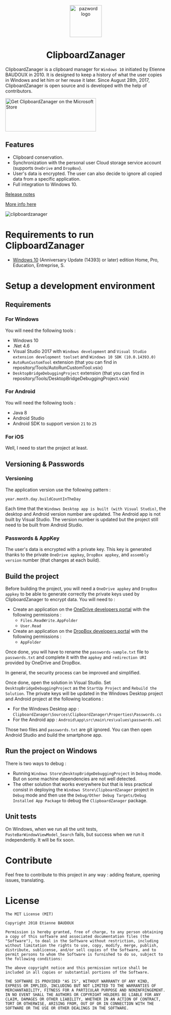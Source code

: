 <p align="center">
  <img alt="pazword logo" src="./ClipboardZanager/Windows%20Store/ClipboardZanagerApp/images/Square44x44Logo.scale-200.png" width="100px" />
  <h1 align="center">ClipboardZanager</h1>
</p>

ClipboardZanager is a clipboard manager for ``Windows 10`` initiated by Etienne BAUDOUX in 2010. It is designed to keep a history of what the user copies in Windows and let him or her reuse it later. Since August 28th, 2017, ClipboardZanager is open source and is developed with the help of contributors.

<a href='//www.microsoft.com/store/apps/9n1gt3np5cn2?cid=storebadge&ocid=badge'><img src='https://developer.microsoft.com/en-us/store/badges/images/English_get-it-from-MS.png' alt='Get ClipboardZanager on the Microsoft Store' width="284px" height="104px"/></a>

## Features
* Clipboard conservation.
* Synchronization with the personal user Cloud storage service account (supports ``OneDrive`` and ``DropBox``).
* User's data is encrypted. The user can also decide to ignore all copied data from a specific application.
* Full integration to Windows 10.

[Release notes](https://github.com/veler/clipboardzanager/blob/master/RELEASENOTES.md)

[More info here](http://clipboardzanager.velersoftware.com)

![clipboardzanager](http://medias.velersoftware.com/images/clipboardzanager/1.png)

# Requirements to run ClipboardZanager

* [Windows 10](https://www.microsoft.com/en-us/software-download/windows10) (Anniversary Update (14393) or later) edition Home, Pro, Education, Entreprise, S.

# Setup a development environment

## Requirements

### For Windows

You will need the following tools :
* Windows 10
* .Net 4.6
* Visual Studio 2017 with ``Windows development`` and ``Visual Studio extension development toolset`` and ``Windows 10 SDK (10.0.14393.0)``
* ``AutoRunCustomTool`` extension (that you can find in repository/Tools/AutoRunCustomTool.vsix)
* ``DesktopBridgeDebuggingProject`` extension (that you can find in repository/Tools/DesktopBridgeDebuggingProject.vsix)

### For Android

You will need the following tools :
* Java 8
* Android Studio
* Android SDK to support version ``21`` to ``25``

### For iOS

Well, I need to start the project at least.

## Versioning & Passwords

### Versioning

The application version use the following pattern :

```
year.month.day.buildCountInTheDay
```

Each time that the ``Windows Desktop app is built (with Visual Studio)``, the desktop and Android version number are updated.
The Android app is not built by Visual Studio. The version number is updated but the project still need to be built from Android Studio.

### Passwords & AppKey

The user's data is encrypted with a private key. This key is generated thanks to the private ``OneDrive appkey``, ``DropBox appkey``, and ``assembly version`` number (that changes at each build).

## Build the project

Before building the project, you will need a ``OneDrive appkey`` and ``DropBox appkey`` to be able to generate correctly the private keys used by ClipboardZanager to encrypt data.
You will need to :
* Create an application on the [OneDrive developers portal](https://dev.onedrive.com/) with the following permissions :
  * ``Files.ReadWrite.AppFolder``
  * ``User.Read``
* Create an application on the [DropBox developers portal](https://www.dropbox.com/developers) with the following permissions :
  * ``AppFolder``

Once done, you will have to rename the ``passwords-sample.txt`` file to ``passwords.txt`` and complete it with the ``appkey`` and ``redirection URI`` provided by OneDrive and DropBox.

In general, the security process can be improved and simplified.

Once done, open the solution in Visual Studio. Set ``DesktopBridgeDebuggingProject`` as the ``StartUp Project`` and ``Rebuild the Solution``. The private keys will be updated in the Windows Desktop project and Android project at the following locations :
* For the Windows Desktop app : ``ClipboardZanager\Sources\ClipboardZanager\Properties\Passwords.cs``
* For the Android app : ``Android\app\src\main\res\values\passwords.xml``

Those two files and ``passwords.txt`` are git ignored.
You can then open Android Studio and build the smartphone app.

## Run the project on Windows

There is two ways to debug :
* Running ``Windows Store\DesktopBridgeDebuggingProject`` in ``Debug`` mode. But on some machine dependencies are not well detected.
* The other solution that works everywhere but that is less practical consist in deploying the ``Windows Store\ClipboardZanager`` project in ``Debug`` mode and then use the ``Debug/Other Debug Targets/Debug Installed App Package`` to debug the ``ClipboardZanager`` package.

## Unit tests

On Windows, when we run all the unit tests, ``PasteBarWindowViewModel_Search`` fails, but success when we run it independently. It will be fix soon.

# Contribute

Feel free to contribute to this project in any way : adding feature, opening issues, translating.

# License

```
The MIT License (MIT)

Copyright 2018 Etienne BAUDOUX

Permission is hereby granted, free of charge, to any person obtaining a copy of this software and associated documentation files (the "Software"), to deal in the Software without restriction, including without limitation the rights to use, copy, modify, merge, publish, distribute, sublicense, and/or sell copies of the Software, and to permit persons to whom the Software is furnished to do so, subject to the following conditions:

The above copyright notice and this permission notice shall be included in all copies or substantial portions of the Software.

THE SOFTWARE IS PROVIDED "AS IS", WITHOUT WARRANTY OF ANY KIND, EXPRESS OR IMPLIED, INCLUDING BUT NOT LIMITED TO THE WARRANTIES OF MERCHANTABILITY, FITNESS FOR A PARTICULAR PURPOSE AND NONINFRINGEMENT. IN NO EVENT SHALL THE AUTHORS OR COPYRIGHT HOLDERS BE LIABLE FOR ANY CLAIM, DAMAGES OR OTHER LIABILITY, WHETHER IN AN ACTION OF CONTRACT, TORT OR OTHERWISE, ARISING FROM, OUT OF OR IN CONNECTION WITH THE SOFTWARE OR THE USE OR OTHER DEALINGS IN THE SOFTWARE.
```

